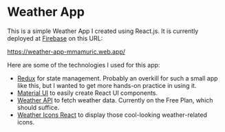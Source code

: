 # Weather App

This is a simple Weather App I created using React.js.
It is currently deployed at [Firebase](https://firebase.google.com/) on this URL:

https://weather-app-mmamuric.web.app/

Here are some of the technologies I used for this app:
- [Redux](https://redux.js.org/) for state management. Probably an overkill for such a small app like this, but I wanted to get more hands-on practice in using it.
- [Material UI](https://material-ui.com/) to easily create React UI components.
- [Weather API](http://www.weatherapi.com/) to fetch weather data. Currently on the Free Plan, which should suffice.
- [Weather Icons React](https://najens.github.io/weather-icons-react/) to display those cool-looking weather-related icons.
